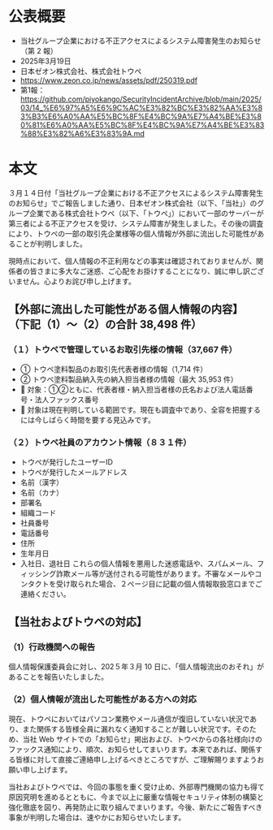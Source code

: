 # 公表概要
- 当社グループ企業における不正アクセスによるシステム障害発生のお知らせ（第 2 報） 
- 2025年3月19日
- 日本ゼオン株式会社、株式会社トウペ
- https://www.zeon.co.jp/news/assets/pdf/250319.pdf
- 第1報：https://github.com/piyokango/SecurityIncidentArchive/blob/main/2025/03/14_%E6%97%A5%E6%9C%AC%E3%82%BC%E3%82%AA%E3%83%B3%E6%A0%AA%E5%BC%8F%E4%BC%9A%E7%A4%BE%E3%80%81%E6%A0%AA%E5%BC%8F%E4%BC%9A%E7%A4%BE%E3%83%88%E3%82%A6%E3%83%9A.md

# 本文
３月１４日付「当社グループ企業における不正アクセスによるシステム障害発生のお知らせ」でご報告しました通り、日本ゼオン株式会社（以下、「当社」）のグループ企業である株式会社トウペ（以下、「トウペ」）において一部のサーバーが第三者による不正アクセスを受け、システム障害が発生しました。その後の調査により、トウペの一部の取引先企業様等の個人情報が外部に流出した可能性があることが判明しました。

現時点において、個人情報の不正利用などの事実は確認されておりませんが、関係者の皆さまに多大なご迷惑、ご心配をお掛けすることになり、誠に申し訳ございません。心よりお詫び申し上げます。

## 【外部に流出した可能性がある個人情報の内容】 （下記（1）～（2）の合計 38,498 件）
### （１）トウペで管理しているお取引先様の情報（37,667 件）
- ① トウペ塗料製品のお取引先代表者様の情報（1,714 件）
- ② トウペ塗料製品納入先の納入担当者様の情報（最大 35,953 件）
-  対象：①②ともに、代表者様・納入担当者様の氏名および法人電話番号・法人ファックス番号
-  対象は現在判明している範囲です。現在も調査中であり、全容を把握するには今しばらく時間を要する見込みです。

### （２）トウペ社員のアカウント情報（８３１件）
- トウペが発行したユーザーID
- トウペが発行したメールアドレス
- 名前（漢字）
- 名前（カナ）
- 部署名
- 組織コード
- 社員番号
- 電話番号
- 住所
- 生年月日
- 入社日、退社日
これらの個人情報を悪用した迷惑電話や、スパムメール、フィッシング詐欺メール等が送付される可能性があります。不審なメールやコンタクトを受け取られた場合、２ページ目に記載の個人情報取扱窓口までご連絡ください。

## 【当社およびトウペの対応】
### （1）行政機関への報告
個人情報保護委員会に対し、202５年３月 10 日に、「個人情報流出のおそれ」があることを報告いたしました。 

### （2）個人情報が流出した可能性がある方への対応
現在、トウペにおいてはパソコン業務やメール通信が復旧していない状況であり、また関係する皆様全員に漏れなく通知することが難しい状況です。そのため、当社 Web サイトでの「お知らせ」掲出および、トウペからの各社様向けのファックス通知により、順次、お知らせしてまいります。本来であれば、関係する皆様に対して直接ご連絡申し上げるべきところですが、ご理解賜りますようお願い申し上げます。

当社およびトウペでは、今回の事態を重く受け止め、外部専門機関の協力も得て原因究明を進めるとともに、今まで以上に厳重な情報セキュリティ体制の構築と強化徹底を図り、再発防止に取り組んでまいります。今後、新たにご報告すべき事象が判明した場合は、速やかにお知らせいたします。 
